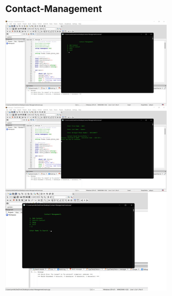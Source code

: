 # Contact-Management
![alt text](https://github.com/AmitKapor/Contact-Management/blob/main/Contact%20Managemnet/ss1.jpg?raw=true)
![alt text](https://github.com/AmitKapor/Contact-Management/blob/main/Contact%20Managemnet/ss2.jpg?raw=true)
![alt text](https://github.com/AmitKapor/Contact-Management/blob/main/Contact%20Managemnet/ss3.jpg?raw=true)
